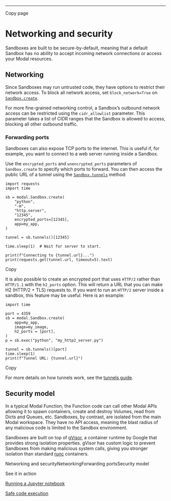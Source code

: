 * * *

Copy page

# Networking and security

Sandboxes are built to be secure-by-default, meaning that a default Sandbox
has no ability to accept incoming network connections or access your Modal
resources.

## Networking

Since Sandboxes may run untrusted code, they have options to restrict their
network access. To block all network access, set `block_network=True` on
[`Sandbox.create`](/docs/reference/modal.Sandbox#create).

For more fine-grained networking control, a Sandbox’s outbound network access
can be restricted using the `cidr_allowlist` parameter. This parameter takes a
list of CIDR ranges that the Sandbox is allowed to access, blocking all other
outbound traffic.

### Forwarding ports

Sandboxes can also expose TCP ports to the internet. This is useful if, for
example, you want to connect to a web server running inside a Sandbox.

Use the `encrypted_ports` and `unencrypted_ports` parameters of
`Sandbox.create` to specify which ports to forward. You can then access the
public URL of a tunnel using the
[`Sandbox.tunnels`](/docs/reference/modal.Sandbox#tunnels) method:

    import requests
    import time

    sb = modal.Sandbox.create(
        "python",
        "-m",
        "http.server",
        "12345",
        encrypted_ports=[12345],
        app=my_app,
    )

    tunnel = sb.tunnels()[12345]

    time.sleep(1)  # Wait for server to start.

    print(f"Connecting to {tunnel.url}...")
    print(requests.get(tunnel.url, timeout=5).text)

Copy

It is also possible to create an encrypted port that uses `HTTP/2` rather than
`HTTP/1.1` with the `h2_ports` option. This will return a URL that you can
make H2 (HTTP/2 + TLS) requests to. If you want to run an `HTTP/2` server
inside a sandbox, this feature may be useful. Here is an example:

    import time

    port = 4359
    sb = modal.Sandbox.create(
        app=my_app,
        image=my_image,
        h2_ports = [port],
    )
    p = sb.exec("python", "my_http2_server.py")

    tunnel = sb.tunnels()[port]
    time.sleep(1)
    print(f"Tunnel URL: {tunnel.url}")

Copy

For more details on how tunnels work, see the [tunnels
guide](/docs/guide/tunnels).

## Security model

In a typical Modal Function, the Function code can call other Modal APIs
allowing it to spawn containers, create and destroy Volumes, read from Dicts
and Queues, etc. Sandboxes, by contrast, are isolated from the main Modal
workspace. They have no API access, meaning the blast radius of any malicious
code is limited to the Sandbox environment.

Sandboxes are built on top of [gVisor](https://gvisor.dev/), a container
runtime by Google that provides strong isolation properties. gVisor has custom
logic to prevent Sandboxes from making malicious system calls, giving you
stronger isolation than standard
[runc](https://github.com/opencontainers/runc) containers.

Networking and securityNetworkingForwarding portsSecurity model

See it in action

[Running a Jupyter notebook](/docs/examples/jupyter_sandbox)

[Safe code execution](/docs/examples/safe_code_execution)
